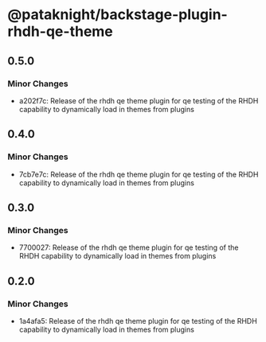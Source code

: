 # @pataknight/backstage-plugin-rhdh-qe-theme

## 0.5.0

### Minor Changes

- a202f7c: Release of the rhdh qe theme plugin for qe testing of the RHDH capability to dynamically load in themes from plugins

## 0.4.0

### Minor Changes

- 7cb7e7c: Release of the rhdh qe theme plugin for qe testing of the RHDH capability to dynamically load in themes from plugins

## 0.3.0

### Minor Changes

- 7700027: Release of the rhdh qe theme plugin for qe testing of the RHDH capability to dynamically load in themes from plugins

## 0.2.0

### Minor Changes

- 1a4afa5: Release of the rhdh qe theme plugin for qe testing of the RHDH capability to dynamically load in themes from plugins
